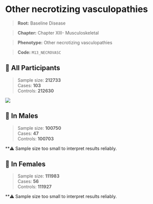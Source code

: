 # Other necrotizing vasculopathies

> **Root:** Baseline Disease  

> **Chapter:** Chapter XIII- Musculoskeletal  

> **Phenotype:** Other necrotizing vasculopathies  

> **Code:** `M13_NECROVASC`

## 🧪 All Participants  
> Sample size: **212733**  
> Cases: **103**  
> Controls: **212630**
<img src="/Disease/Figures/ALL/Baseline/M13_NECROVASC.png"/>
<CsvTable src="/Disease_Data/ALL/Baseline/LG_M13_NECROVASC.csv" label="🔍 View full results" />

## 👨 In Males  
> Sample size: **100750**  
> Cases: **47**  
> Controls: **100703**

**⚠️ Sample size too small to interpret results reliably.

## 👩 In Females  
> Sample size: **111983**  
> Cases: **56**  
> Controls: **111927**

**⚠️ Sample size too small to interpret results reliably.
